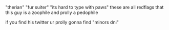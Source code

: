 "therian" "fur suiter" "its hard to type with paws" these are all redflags that this guy is a zoophile and prolly a pedophile

if you find his twitter ur prolly gonna find "minors dni"
